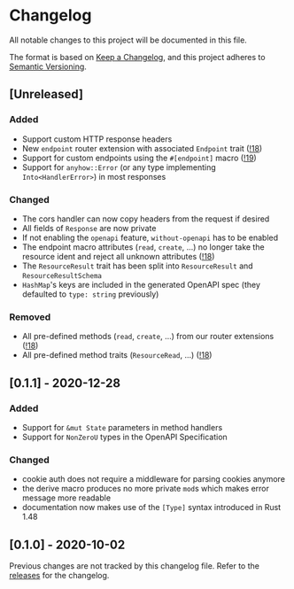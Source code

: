 # Changelog
All notable changes to this project will be documented in this file.

The format is based on [Keep a Changelog](https://keepachangelog.com/en/1.0.0/),
and this project adheres to [Semantic Versioning](https://semver.org/spec/v2.0.0.html).

## [Unreleased]
### Added
 - Support custom HTTP response headers
 - New `endpoint` router extension with associated `Endpoint` trait ([!18])
 - Support for custom endpoints using the `#[endpoint]` macro ([!19])
 - Support for `anyhow::Error` (or any type implementing `Into<HandlerError>`) in most responses

### Changed
 - The cors handler can now copy headers from the request if desired
 - All fields of `Response` are now private
 - If not enabling the `openapi` feature, `without-openapi` has to be enabled
 - The endpoint macro attributes (`read`, `create`, ...) no longer take the resource ident and reject all unknown attributes ([!18])
 - The `ResourceResult` trait has been split into `ResourceResult` and `ResourceResultSchema`
 - `HashMap`'s keys are included in the generated OpenAPI spec (they defaulted to `type: string` previously)

### Removed
 - All pre-defined methods (`read`, `create`, ...) from our router extensions ([!18])
 - All pre-defined method traits (`ResourceRead`, ...) ([!18])

## [0.1.1] - 2020-12-28
### Added
 - Support for `&mut State` parameters in method handlers
 - Support for `NonZeroU` types in the OpenAPI Specification

### Changed
 - cookie auth does not require a middleware for parsing cookies anymore
 - the derive macro produces no more private `mod`s which makes error message more readable
 - documentation now makes use of the `[Type]` syntax introduced in Rust 1.48

## [0.1.0] - 2020-10-02
Previous changes are not tracked by this changelog file. Refer to the [releases](https://gitlab.com/msrd0/gotham-restful/-/releases) for the changelog.


 [!18]: https://gitlab.com/msrd0/gotham-restful/-/merge_requests/18
 [!19]: https://gitlab.com/msrd0/gotham-restful/-/merge_requests/19
